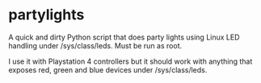 # partylights

A quick and dirty Python script that does party lights using Linux LED handling under /sys/class/leds. Must be run as root.

I use it with Playstation 4 controllers but it should work with anything that exposes red, green and blue devices under /sys/class/leds.

